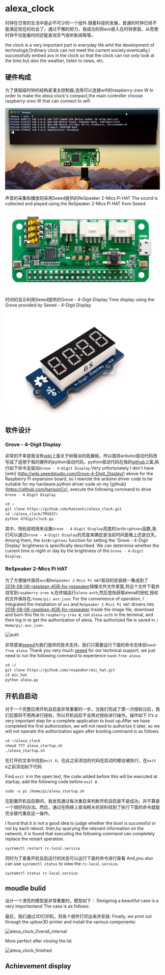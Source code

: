 # alexa_clock
时钟在日常的生活中是必不可少的一个组件.随着科技的发展，普通的时钟已经不能满足现在的社会了。通过不懈的努力，我成功的将avs嵌入在时钟里面，从而使时钟不仅能看时间还能查询天气收听新闻等等。

the clock is a very important part in everyday life.whit the development of technologe,Ordinary clock can not meet the current society.eventually,I successfully embed avs in the clock so that the clock can not only look at the time but also the weather, listen to news, etc.
## 硬件构成

为了使超级时钟的结构紧凑主控制器,选用可以连接wifi的raspberry-zreo W
In order to make the alexa clock's compact,the main controller choose raspberry-zreo W that can connect to wifi

![raspberry-zreo](https://github.com/SeeedDocument/Raspberry_Pi_Zero_W_with_Official_Case/raw/master/img/3.jpg)

声音的采集和播放则采用Seeed提供的ReSpeaker 2-Mics Pi HAT
The sound is collected and played using the ReSpeaker 2-Mics Pi HAT from Seeed.

![ReSpeaker 2-Mics Pi HAT](https://github.com/SeeedDocument/MIC_HATv1.0_for_raspberrypi/raw/master/img/2mics_b.jpg)

时间的显示利用Seeed提供的Grove - 4-Digit Display
Time display using the Grove provided by Seeed - 4-Digit Display

![Grove - 4-Digit Display](https://raw.githubusercontent.com/SeeedDocument/Grove-4-Digit_Display/master/img/Grove-4_digit_display.jpg)


## 软件设计

### Grove - 4-Digit Display

非常的不幸是我没有[wiki](http://wiki.seeedstudio.com/Grove-4-Digit_Display/)上面关于树莓派的拓展板，所以我将arduino驱动代码改写成了适用于我的硬件的python驱动代码，python驱动代码在我的[github](https://github.com/hansonCc)上面,执行如下命令去驱动`Grove - 4-Digit Display`
Very unfortunately I don't have [wiki] (http://wiki.seeedstudio.com/Grove-4-Digit_Display/) above for the Raspberry Pi expansion board, so I rewrote the arduino driver code to be suitable for my hardware.python driver code on my [github] (https://github.com/hansonCc), execute the following command to drive `Grove - 4-Digit Display`

```shell
cd ~
git clone https://github.com/hansonCc/alexa_clock.git
cd ~/alexa_clock/TM1637/
python 47digitclock.py
```

其中，特别说明用来设置`Grove - 4-Digit Display`亮度的`SetBrightnes`函数,我们可以通过`Grove - 4-Digit Display`的亮度来确定是当前时间是晚上还是白天。
Among them, the `SetBrightnes` function for setting the 'Grove - 4-Digit Display' brightness is specifically described. We can determine whether the current time is night or day by the brightness of the `Grove - 4-Digit Display`.

### ReSpeaker 2-Mics Pi HAT

为了方便操作我将`avs`和`ReSpeaker 2-Mics Pi HAT`驱动的安装统一集成到了[2018-08-06-raspbian-4GB-for-respeaker](https://v2.fangcloud.com/share/7395fd138a1cab496fd4792fe5?folder_id=188000207913)镜像文件文件里面,将这个文件下载并烧写到`raspberry-zreo W`,在终端运行`alexa-auth`,然后登陆获取alexa的授权,授权的文件保存在`/home/pi/.avs.json`.
For the convenience of operation, I integrated the installation of `avs` and `ReSpeaker 2-Mics Pi HAT` drivers into [2018-08-06-raspbian-4GB-for-respeaker](https://v2.fangcloud.com/share/7395fd138a1cab496fd4792fe5?folder_id=188000207913) Inside the image file, download and burn this file to `raspberry-zreo W`, run `alexa-auth` in the terminal, and then log in to get the authorization of alexa. The authorized file is saved in `/ Home/pi/.avs.json`.


![auth](https://github.com/SeeedDocument/ReSpeaker-4-Mic-Array-for-Raspberry-Pi/raw/master/img/auth.png)

非常感谢[seeed](https://www.seeedstudio.com/)为我们提供的技术支持，我们只需要运行下面的命令去体验`hand-free alexa`.
Thank you very much [seeed](https://www.seeedstudio.com/) for our technical support, we just need to run the following command to experience `hand-free alexa`.

```shell
cd ~/
git clone https://github.com/respeaker/mic_hat.git
cd mic_hat
python alexa.py
```

## 开机自启动

对于一个完整应用开机自启是非常重要的一步。当我们完成了第一次授权过后，我们后面将不用再进行授权，所以开机自启不会再对授权进行操作。操作如下
It’s a very important step for a complete application to boot up.After we have completed the first authorization, we will not need to authorize it later, so we will not operate the authorization again after booting.command is as follows

```shell
cd ~/alexa_clock
chmod 777 alexa_startup.sh
./alexa_startup.sh
```

在打开的文本中找到`exit 0`，在此之前添加的代码在启动时都会被执行，在`exit 0`之前添加如下代码

Find `exit 0` in the open text, the code added before this will be executed at startup, add the following code before `exit 0`

```shell
sudo -u pi /home/pi/alexa_startup.sh
```
在配置开机自启期间，我发现通过每次重启来判断开机自启是不是成功，并不算是一个很好的办法。然后，通过在网络上查询相关的资料找到了执行下面的命令就能完全替代重启这一操作。

I found that it is not a good idea to judge whether the boot is successful or not by each reboot.
then,by querying the relevant information on the network, it is found that executing the following command can completely replace the restart operation.

```shell
systemctl restart rc-local.service
```
同时为了查看开机自启运行的状态可以运行下面的命令进行查看
And,you also can use `systemctl status` to view the `rc-local.service`.
```shell
systemctl status rc-local.service
```
## moudle bulid

设计一个漂亮的模型是非常重要的，模型如下：
Designing a beautiful case is a very importantand The case is as follows:


最后，我们通过3D打印机，将各个部件打印出来并安装:
Finally, we print out through the upbox3D printer and install the various components:

![alexa_clock_Overall_internal](https://github.com/hansonCc/alexa_clock/raw/master/doc_image/alexa_clock_Overall_internal.jpg)

More perfect after closing the lid

![alexa_clock_finished](https://github.com/hansonCc/alexa_clock/raw/master/doc_image/alexa_clock_finished.jpg)

## Achievement display


